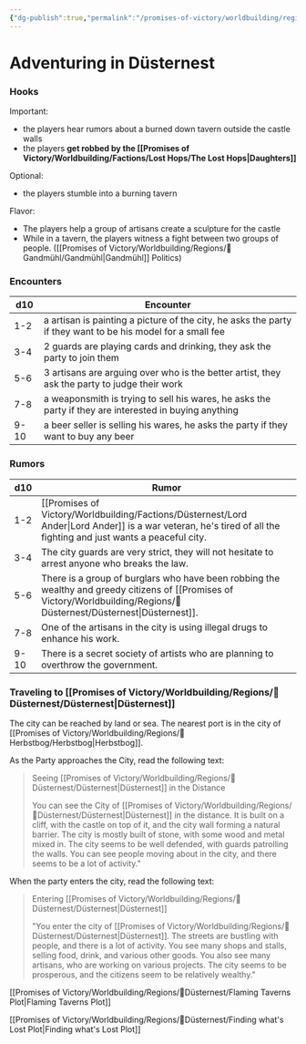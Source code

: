 ```yaml
---
{"dg-publish":true,"permalink":"/promises-of-victory/worldbuilding/regions/duesternest/adventuring-in-duesternest/","title":"Adventuring in Düsternest","noteIcon":"Meta","created":"2023-01-25T02:26:53.566+01:00","updated":"2023-04-07T22:24:16.444+02:00"}
---
```


# Adventuring in Düsternest

### Hooks

Important:

- the players hear rumors about a burned down tavern outside the castle walls
- the players **get robbed by the [[Promises of Victory/Worldbuilding/Factions/Lost Hops/The Lost Hops\|Daughters]]**

Optional:

- the players stumble into a burning tavern

Flavor:

- The players help a group of artisans create a sculpture for the castle
- While in a tavern, the players witness a fight between two groups of people. ([[Promises of Victory/Worldbuilding/Regions/🏰Gandmühl/Gandmühl\|Gandmühl]] Politics)

### Encounters

| **d10** | **Encounter**                                                                                               |
| - | -- |
| 1-2     | a artisan is painting a picture of the city, he asks the party if they want to be his model for a small fee |
| 3-4     | 2 guards are playing cards and drinking, they ask the party to join them                                    |
| 5-6     | 3 artisans are arguing over who is the better artist, they ask the party to judge their work                |
| 7-8     | a weaponsmith is trying to sell his wares, he asks the party if they are interested in buying anything      |
| 9-10    | a beer seller is selling his wares, he asks the party if they want to buy any beer                          |

### Rumors

| **d10** | **Rumor**                                                                                         |
| - | - |
| 1-2     | [[Promises of Victory/Worldbuilding/Factions/Düsternest/Lord Ander\|Lord Ander]] is a war veteran, he's tired of all the fighting and just wants a peaceful city.       |
| 3-4     | The city guards are very strict, they will not hesitate to arrest anyone who breaks the law.      |
| 5-6     | There is a group of burglars who have been robbing the wealthy and greedy citizens of [[Promises of Victory/Worldbuilding/Regions/🏰Düsternest/Düsternest\|Düsternest]]. |
| 7-8     | One of the artisans in the city is using illegal drugs to enhance his work.                       |
| 9-10    | There is a secret society of artists who are planning to overthrow the government.                |

### Traveling to [[Promises of Victory/Worldbuilding/Regions/🏰Düsternest/Düsternest\|Düsternest]]

The city can be reached by land or sea. The nearest port is in the city of [[Promises of Victory/Worldbuilding/Regions/🏰Herbstbog/Herbstbog\|Herbstbog]].

As the Party approaches the City, read the following text:

>  Seeing [[Promises of Victory/Worldbuilding/Regions/🏰Düsternest/Düsternest\|Düsternest]] in the Distance
>
> You can see the City of [[Promises of Victory/Worldbuilding/Regions/🏰Düsternest/Düsternest\|Düsternest]] in the distance. It is built on a cliff, with the castle on top of it, and the city wall forming a natural barrier.
> The city is mostly built of stone, with some wood and metal mixed in. The city seems to be well defended, with guards patrolling the walls.
> You can see people moving about in the city, and there seems to be a lot of activity."

When the party enters the city, read the following text:

>  Entering [[Promises of Victory/Worldbuilding/Regions/🏰Düsternest/Düsternest\|Düsternest]]
>
> "You enter the city of [[Promises of Victory/Worldbuilding/Regions/🏰Düsternest/Düsternest\|Düsternest]]. The streets are bustling with people, and there is a lot of activity. You see many shops and stalls, selling food, drink, and various other goods.
> You also see many artisans, who are working on various projects. The city seems to be prosperous, and the citizens seem to be relatively wealthy."

[[Promises of Victory/Worldbuilding/Regions/🏰Düsternest/Flaming Taverns Plot\|Flaming Taverns Plot]]

[[Promises of Victory/Worldbuilding/Regions/🏰Düsternest/Finding what's Lost Plot\|Finding what's Lost Plot]]
